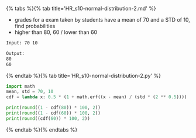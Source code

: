 {% tabs %}{% tab title='HR_s10-normal-distribution-2.md' %}

* grades for a exam taken by students have a mean of 70 and a STD of 10, find probabilities
* higher than 80, 60 / lower than 60

```txt
Input: 70 10

Output:
80
60
```

{% endtab %}{% tab title='HR_s10-normal-distribution-2.py' %}

```py
import math
mean, std = 70, 10
cdf = lambda x: 0.5 * (1 + math.erf((x - mean) / (std * (2 ** 0.5))))

print(round((1 - cdf(80)) * 100, 2))
print(round((1 - cdf(60)) * 100, 2))
print(round((cdf(60)) * 100, 2))
```

{% endtab %}{% endtabs %}
